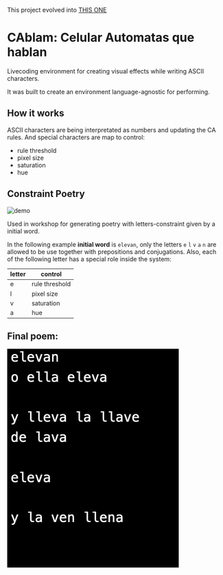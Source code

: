 This project evolved into [THIS ONE](https://github.com/solsarratea/catgpt)

# CAblam: Celular Automatas que hablan

Livecoding environment for creating visual effects while writing ASCII characters.

It was built to create an environment language-agnostic for performing.

## How it works
ASCII characters are being interpretated as numbers and updating the CA rules. And special characters are map to control:
- rule threshold
- pixel size
- saturation
- hue


## Constraint Poetry

![demo](pics/long-gif.gif)

Used in workshop for generating poetry with letters-constraint given by a initial word.

In the following example **initial word** is `elevan`, only the letters `e` `l` `v` `a` `n` are allowed to be use together with prepositions and conjugations.
Also, each of the following letter has a special role inside the system:

| letter  |  control |
|---|---|
| e  |  rule threshold |  
| l  |  pixel size | 
| v  |  saturation | 
| a  |  hue | 





## Final poem:

![](pics/poema1.png)
